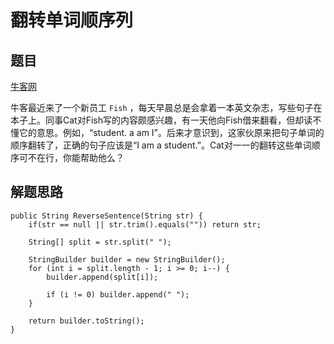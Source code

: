 # 翻转单词顺序列

## 题目

[牛客网](https://www.nowcoder.com/practice/3194a4f4cf814f63919d0790578d51f3?tpId=13&tqId=11197&tPage=3&rp=2&ru=%2Fta%2Fcoding-interviews&qru=%2Fta%2Fcoding-interviews%2Fquestion-ranking)

牛客最近来了一个新员工 `Fish` ，每天早晨总是会拿着一本英文杂志，写些句子在本子上。同事Cat对Fish写的内容颇感兴趣，有一天他向Fish借来翻看，但却读不懂它的意思。例如，“student. a am I”。后来才意识到，这家伙原来把句子单词的顺序翻转了，正确的句子应该是“I am a student.”。Cat对一一的翻转这些单词顺序可不在行，你能帮助他么？

## 解题思路



```
public String ReverseSentence(String str) {
    if(str == null || str.trim().equals("")) return str;

    String[] split = str.split(" ");

    StringBuilder builder = new StringBuilder();
    for (int i = split.length - 1; i >= 0; i--) {
        builder.append(split[i]);

        if (i != 0) builder.append(" ");
    }

    return builder.toString();
}
```
